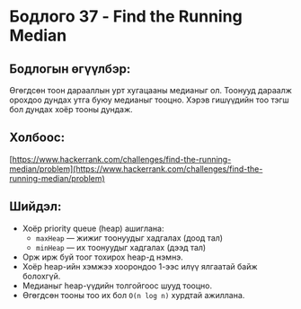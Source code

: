 # Бодлого 37 - Find the Running Median

## Бодлогын өгүүлбэр:
Өгөгдсөн тоон дарааллын урт хугацааны медианыг ол. Тоонууд дараалж орохдоо дундах утга буюу медианыг тооцно. Хэрэв гишүүдийн тоо тэгш бол дундах хоёр тооны дундаж.

## Холбоос:
[https://www.hackerrank.com/challenges/find-the-running-median/problem](https://www.hackerrank.com/challenges/find-the-running-median/problem)

## Шийдэл:
- Хоёр priority queue (heap) ашиглана:
  - `maxHeap` — жижиг тоонуудыг хадгалах (доод тал)
  - `minHeap` — их тоонуудыг хадгалах (дээд тал)
- Орж ирж буй тоог тохирох heap-д нэмнэ.
- Хоёр heap-ийн хэмжээ хоорондоо 1-ээс илүү ялгаатай байж болохгүй.
- Медианыг heap-үүдийн толгойгоос шууд тооцно.
- Өгөгдсөн тооны тоо их бол `O(n log n)` хурдтай ажиллана.
